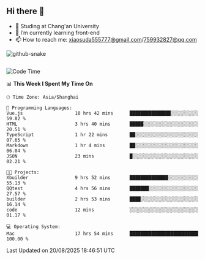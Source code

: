 ## Hi there 👋
- 🏫 Studing at Chang'an University
- 🌱 I’m currently learning front-end
- 📫 How to reach me: xiaosuda555777@gmail.com/759932827@qq.com
<!--
**Lotterng/Lotterng** is a ✨ _special_ ✨ repository because its `README.md` (this file) appears on your GitHub profile.
Here are some ideas to get you started:
- 🔭 I’m currently working on ...
- 🌱 I’m currently learning ...
- 👯 I’m looking to collaborate on ...
- 🤔 I’m looking for help with ...
- 💬 Ask me about ...
- 📫 How to reach me: ...
- 😄 Pronouns: ...
- ⚡ Fun fact: ...
-->
</div>

<!-- Snake Code Contribution Map 贪吃蛇代码贡献图 -->
  <picture>
    <source media="(prefers-color-scheme: dark)" srcset="https://cdn.jsdelivr.net/gh/sun0225SUN/sun0225SUN/profile-snake-contrib/github-contribution-grid-snake-dark.svg" />
    <source media="(prefers-color-scheme: light)" srcset="https://cdn.jsdelivr.net/gh/sun0225SUN/sun0225SUN/profile-snake-contrib/github-contribution-grid-snake.svg" />
    <img alt="github-snake" src="https://cdn.jsdelivr.net/gh/sun0225SUN/sun0225SUN/profile-snake-contrib/github-contribution-grid-snake-dark.svg" />
  </picture>

</div>

##

<!--START_SECTION:waka-->
![Code Time](http://img.shields.io/badge/Code%20Time-33%20hrs%2037%20mins-blue)

📊 **This Week I Spent My Time On** 

```text
🕑︎ Time Zone: Asia/Shanghai

💬 Programming Languages: 
Vue.js                   10 hrs 42 mins      ███████████████░░░░░░░░░░   59.82 % 
HTML                     3 hrs 40 mins       █████░░░░░░░░░░░░░░░░░░░░   20.51 % 
TypeScript               1 hr 22 mins        ██░░░░░░░░░░░░░░░░░░░░░░░   07.65 % 
Markdown                 1 hr 4 mins         ██░░░░░░░░░░░░░░░░░░░░░░░   06.04 % 
JSON                     23 mins             █░░░░░░░░░░░░░░░░░░░░░░░░   02.21 % 

🐱‍💻 Projects: 
Xbuilder                 9 hrs 52 mins       ██████████████░░░░░░░░░░░   55.13 % 
QQtest                   4 hrs 56 mins       ███████░░░░░░░░░░░░░░░░░░   27.57 % 
builder                  2 hrs 53 mins       ████░░░░░░░░░░░░░░░░░░░░░   16.14 % 
code                     12 mins             ░░░░░░░░░░░░░░░░░░░░░░░░░   01.17 % 

💻 Operating System: 
Mac                      17 hrs 54 mins      █████████████████████████   100.00 % 
```


 Last Updated on 20/08/2025 18:46:51 UTC
<!--END_SECTION:waka-->

